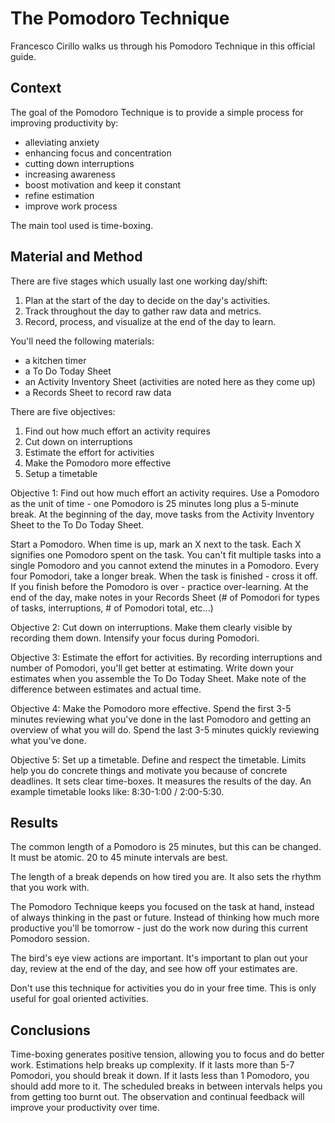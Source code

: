 The Pomodoro Technique
======================

Francesco Cirillo walks us through his Pomodoro Technique in this official
guide.

## Context

The goal of the Pomodoro Technique is to provide a simple process for improving
productivity by:

* alleviating anxiety
* enhancing focus and concentration
* cutting down interruptions
* increasing awareness
* boost motivation and keep it constant
* refine estimation
* improve work process

The main tool used is time-boxing.

## Material and Method

There are five stages which usually last one working day/shift:

1. Plan at the start of the day to decide on the day's activities.
2. Track throughout the day to gather raw data and metrics.
3. Record, process, and visualize at the end of the day to learn.

You'll need the following materials:

* a kitchen timer
* a To Do Today Sheet
* an Activity Inventory Sheet (activities are noted here as they come up)
* a Records Sheet to record raw data

There are five objectives:

1. Find out how much effort an activity requires
2. Cut down on interruptions
3. Estimate the effort for activities
4. Make the Pomodoro more effective
5. Setup a timetable

Objective 1: Find out how much effort an activity requires.  Use a Pomodoro as
the unit of time - one Pomodoro is 25 minutes long plus a 5-minute break.  At
the beginning of the day, move tasks from the Activity Inventory Sheet to the
To Do Today Sheet.

Start a Pomodoro.  When time is up, mark an X next to the task.  Each X
signifies one Pomodoro spent on the task.  You can't fit multiple tasks into
a single Pomodoro and you cannot extend the minutes in a Pomodoro.  Every four
Pomodori, take a longer break.  When the task is finished - cross it off.  If
you finish before the Pomodoro is over - practice over-learning.  At the end of
the day, make notes in your Records Sheet (# of Pomodori for types of tasks,
interruptions, # of Pomodori total, etc...)

Objective 2: Cut down on interruptions.  Make them clearly visible by recording
them down.  Intensify your focus during Pomodori.

Objective 3: Estimate the effort for activities.  By recording interruptions and
number of Pomodori, you'll get better at estimating.  Write down your estimates
when you assemble the To Do Today Sheet.  Make note of the difference between
estimates and actual time.

Objective 4: Make the Pomodoro more effective.  Spend the first 3-5 minutes
reviewing what you've done in the last Pomodoro and getting an overview of what
you will do.  Spend the last 3-5 minutes quickly reviewing what you've done.

Objective 5: Set up a timetable.  Define and respect the timetable.  Limits help
you do concrete things and motivate you because of concrete deadlines.  It sets
clear time-boxes.  It measures the results of the day.  An example timetable
looks like: 8:30-1:00 / 2:00-5:30.

## Results

The common length of a Pomodoro is 25 minutes, but this can be changed.  It must
be atomic.  20 to 45 minute intervals are best.

The length of a break depends on how tired you are.  It also sets the rhythm
that you work with.

The Pomodoro Technique keeps you focused on the task at hand, instead of always
thinking in the past or future.  Instead of thinking how much more productive
you'll be tomorrow - just do the work now during this current Pomodoro session.

The bird's eye view actions are important.  It's important to plan out your day,
review at the end of the day, and see how off your estimates are.

Don't use this technique for activities you do in your free time.  This is only
useful for goal oriented activities.

## Conclusions

Time-boxing generates positive tension, allowing you to focus and do better work.
Estimations help breaks up complexity.  If it lasts more than 5-7 Pomodori,
you should break it down.  If it lasts less than 1 Pomodoro, you should add
more to it.  The scheduled breaks in between intervals helps you from getting
too burnt out.  The observation and continual feedback will improve your
productivity over time.
